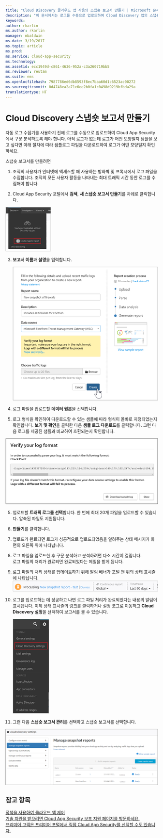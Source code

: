 ```yaml
---
title: "Cloud Discovery 클라우드 앱 사용의 스냅숏 보고서 만들기 | Microsoft 문서"
description: "이 문서에서는 로그를 수동으로 업로드하여 Cloud Discovery 앱의 스냅숏 보고서를 만드는 방법에 대한 정보를 제공합니다."
keywords: 
author: rkarlin
ms.author: rkarlin
manager: mbaldwin
ms.date: 3/19/2017
ms.topic: article
ms.prod: 
ms.service: cloud-app-security
ms.technology: 
ms.assetid: ecc1949d-c861-4636-952a-c3a260719bb5
ms.reviewer: reutam
ms.suite: ems
ms.openlocfilehash: 7987786ed6db8593f8ec7baa60d1c6523ac00272
ms.sourcegitcommit: 0d4748ea2a71e6ee2b0fa1c0498d9219bfbda29a
translationtype: HT
---
```

# <a name="create-snapshot-cloud-discovery-reports"></a>Cloud Discovery 스냅숏 보고서 만들기
자동 로그 수집기를 사용하기 전에 로그를 수동으로 업로드하여 Cloud App Security에서 구문 분석하도록 해야 합니다.
아직 로그가 없는데 로그가 어떤 모양일지 샘플을 보고 싶다면 아래 절차에 따라 샘플로그 파일을 다운로드하여 로그가 어떤 모양일지 확인하세요.


스냅숏 보고서를 만들려면
  
1.  조직의 사용자가 인터넷에 액세스할 때 사용하는 방화벽 및 프록시에서 로그 파일을 수집합니다. 조직의 모든 사용자 활동을 나타내는 최대 트래픽 시간 동안 로그를 수집해야 합니다.  
  
2.  Cloud App Security 포털에서 **검색**, **새 스냅숏 보고서 만들기**를 차례로 클릭합니다.  
  
   ![새 스냅숏 보고서 만들기](./media/create-new-snapshot-report.png)
     
3.  **보고서 이름**과 **설명**을 입력합니다.
  
     ![새 스냅숏 보고서](./media/new-snapshot-report.png) 

4.  로그 파일을 업로드할 **데이터 원본**을 선택합니다.  
  
5. 로그 형식을 확인하여 다운로드할 수 있는 샘플에 따라 형식이 올바로 지정되었는지 확인합니다. **보기 및 확인**을 클릭한 다음 **샘플 로그 다운로드**를 클릭합니다. 그런 다음 로그를 제공된 샘플과 비교하여 호환되는지 확인합니다. 

 ![로그 형식 확인](./media/cloud-discovery-snapshot-verify.png)  

5.  업로드할 **트래픽 로그를 선택**합니다. 한 번에 최대 20개 파일을 업로드할 수 있습니다. 압축된 파일도 지원됩니다.  
  
6.  **만들기**를 클릭합니다.  

7.  업로드가 완료되면 로그가 성공적으로 업로드되었음을 알려주는 상태 메시지가 화면의 오른쪽 위에 나타납니다.  
  
8.  로그 파일을 업로드한 후 구문 분석하고 분석하려면 다소 시간이 걸립니다.  
로그 파일의 처리가 완료되면 완료되었다는 메일을 받게 됩니다. 
  
9. 로그 파일의 처리 상태를 업데이트하기 위해 알림 배너가 포털 맨 위의 상태 표시줄에 나타납니다.  
![로그 파일 처리 메뉴 모음](./media/processing-log-file-menu-bar.png) 
   
10. 로그를 업로드하는 데 성공하고 나면 로그 파일 처리가 완료되었다는 내용의 알림이 표시됩니다. 이제 상태 표시줄의 링크를 클릭하거나 설정 코그로 이동하고 **Cloud Discovery 설정**을 선택하여 보고서를 볼 수 있습니다.   
  
     ![Discovery 설정 탭](./media/discovery-settings-tab.png)
11. 그런 다음 **스냅숏 보고서 관리**를 선택하고 스냅숏 보고서를 선택합니다.
 
![스냅숏 보고서 관리](./media/snapshot-report-managment.png)

  
      
## <a name="see-also"></a>참고 항목  
[정책을 사용하여 클라우드 앱 제어](control-cloud-apps-with-policies.md)   
[기술 지원을 받으려면 Cloud App Security 보조 지원 페이지를 방문하세요.](http://support.microsoft.com/oas/default.aspx?prid=16031)   
[프리미어 고객은 프리미어 포털에서 직접 Cloud App Security를 선택할 수도 있습니다.](https://premier.microsoft.com/)  
    
      
  